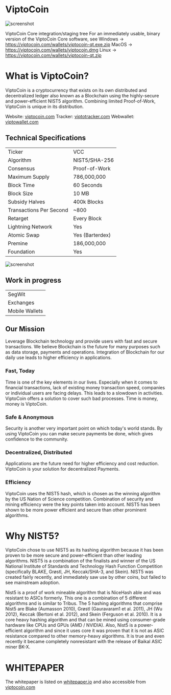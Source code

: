 # ViptoCoin
![screenshot](https://viptotracker.com/images/logo.png)

ViptoCoin Core integration/staging tree
For an immediately usable, binary version of the ViptoCoin Core software, see
Windows -> https://viptocoin.com/wallets/viptocoin-qt.exe.zip
MacOS -> https://viptocoin.com/wallets/viptocoin.dmg
Linux -> https://viptocoin.com/wallets/viptocoin-qt.zip

# What is ViptoCoin?
ViptoCoin is a cryptocurrency that exists on its own distributed and decentralized ledger also known as a Blockchain using the highly-secure and power-efficient NIST5 algorithm. Combining limited Proof-of-Work, ViptoCoin is unique in its distribution.

Website: [viptocoin.com](https://viptocoin.com/)
Tracker: [viptotracker.com](https://viptotracker.com/)
Webwallet: [viptowallet.com](https://viptowallet.com/)

<a name="specifications"></a>
## Technical Specifications
<table>
<tr> <td>Ticker</td><td>VCC</td></tr>
<tr> <td>Algorithm</td><td>NIST5/SHA-256</td></tr>
<tr> <td>Consensus</td><td>Proof-of-Work</td></tr>
<tr> <td>Maximum Supply</td><td>786,000,000 </td></tr>
<tr> <td>Block Time</td><td>60 Seconds</td></tr>
<tr> <td>Block Size</td><td>10 MB</td></tr>
<tr> <td>Subsidy Halves</td><td>400k Blocks</td></tr>
<tr> <td>Transactions Per Second</td><td>~800</td></tr>
<tr> <td>Retarget</td><td>Every Block</td></tr>
<tr> <td>Lightning Network</td><td>Yes</td></tr>
<tr> <td>Atomic Swap</td><td>Yes (Barterdex)</td></tr>
<tr> <td>Premine</td><td>186,000,000</td></tr>
<tr> <td>Foundation</td><td>Yes</td></tr>
</table>

![screenshot](https://viptocoin.com/assets/halvingpie.png)

## Work in progress
<table>
<tr> <td>SegWit</td></tr>
<tr> <td>Exchanges</td></tr>
<tr> <td>Mobile Wallets</td></tr>
</table>




## Our Mission
Leverage Blockchain technology and provide users with fast and secure transactions.
We believe Blockchain is the future for many purposes such as data storage, payments and operations. Integration of Blockchain for our daily use leads to higher efficiency in applications.

### Fast, Today
Time is one of the key elements in our lives. Especially when it comes to financial transactions, lack of existing money transaction speed, companies or individual users are facing delays. This leads to a slowdown in activities. ViptoCoin offers a solution to cover such bad processes. Time is money, money is ViptoCoin.

### Safe & Anonymous
Security is another very important point on which today's world stands. By using ViptoCoin you can make secure payments be done, which gives confidence to the community.

### Decentralized, Distributed
Applications are the future need for higher efficiency and cost reduction. ViptoCoin is your solution for decentralized Payments.

### Efficiency
ViptoCoin uses the NIST5 hash, which is chosen as the winning algorithm by the US Nation of Science competition. Combination of security and mining efficiency were the key points taken into account. NIST5 has been shown to be more power efficient and secure than other prominent algorithms.


# Why NIST5?
ViptoCoin chose to use NIST5 as its hashing algorithm because it has been proven to be more secure and power-efficient than other leading algorithms. NIST5 is a combination of the finalists and winner of the US National Institute of Standards and Technology Hash Function Competition (specifically BLAKE, Grøstl, JH, Keccak/SHA-3, and Skein). NIST5 was created fairly recently, and immediately saw use by other coins, but failed to see mainstream adoption.

Nist5 is a proof of work mineable algorithm that is NiceHash able and was resistant to ASICs formerly. This one is a combination of 5 different algorithms and is similar to Tribus. The 5 hashing algorithms that comprise Nist5 are Blake (Aumasson 2010), Grøstl (Gauravaram1 et al. 2011), JH (Wu 2012), Keccak (Bertoni et al. 2012), and Skein (Ferguson et al. 2010). It is a core heavy hashing algorithm and that can be mined using consumer-grade hardware like CPUs and GPUs (AMD / NVIDIA). Also, Nist5 is a power- efficient algorithm and since it uses core it was proven that it is not as ASIC resistance compared to other memory-heavy algorithms. It is true and even recently it became completely nonresistant with the release of Baikal ASIC miner BK-X.

# WHITEPAPER
The whitepaper is listed on [whitepaper.io](https://whitepaper.io/document/766/viptocoin-whitepaper/) and also accessible from [viptocoin.com](https://viptocoin.com/assets/Whitepaper.pdf)
